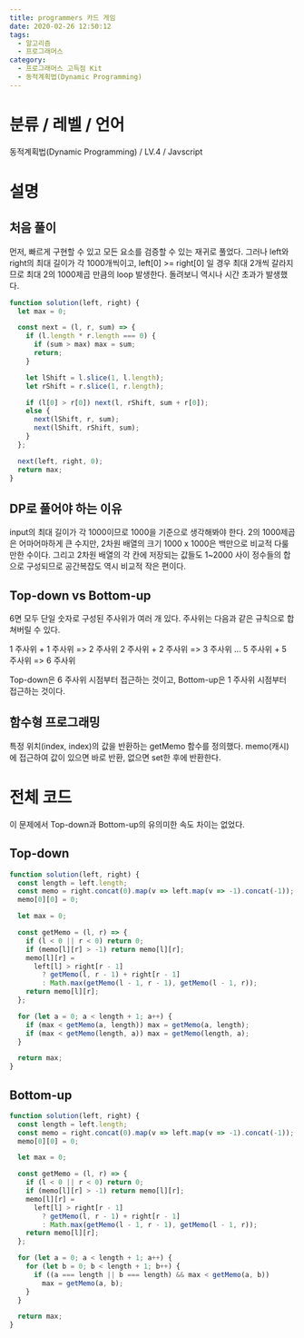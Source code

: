```yaml
---
title: programmers 카드 게임
date: 2020-02-26 12:50:12
tags:
  - 알고리즘
  - 프로그래머스
category:
  - 프로그래머스 고득점 Kit
  - 동적계획법(Dynamic Programming)
---
```


# 분류 / 레벨 / 언어

동적계획법(Dynamic Programming) / LV.4 / Javscript

# 설명

## 처음 풀이

먼저, 빠르게 구현할 수 있고 모든 요소를 검증할 수 있는 재귀로 풀었다.
그러나 left와 right의 최대 길이가 각 1000개씩이고,
left[0] >= right[0] 일 경우 최대 2개씩 갈라지므로
최대 2의 1000제곱 만큼의 loop 발생한다.
돌려보니 역시나 시간 초과가 발생했다.

```javascript
function solution(left, right) {
  let max = 0;

  const next = (l, r, sum) => {
    if (l.length * r.length === 0) {
      if (sum > max) max = sum;
      return;
    }

    let lShift = l.slice(1, l.length);
    let rShift = r.slice(1, r.length);

    if (l[0] > r[0]) next(l, rShift, sum + r[0]);
    else {
      next(lShift, r, sum);
      next(lShift, rShift, sum);
    }
  };

  next(left, right, 0);
  return max;
}
```

## DP로 풀어야 하는 이유

input의 최대 길이가 각 1000이므로 1000을 기준으로 생각해봐야 한다.
2의 1000제곱은 어마어마하게 큰 수지만,
2차원 배열의 크기 1000 x 1000은 백만으로 비교적 다룰만한 수이다.
그리고 2차원 배열의 각 칸에 저장되는 값들도
1~2000 사이 정수들의 합으로 구성되므로
공간복잡도 역시 비교적 작은 편이다.

## Top-down vs Bottom-up

6면 모두 단일 숫자로 구성된 주사위가 여러 개 있다.
주사위는 다음과 같은 규칙으로 합쳐버릴 수 있다.

1 주사위 + 1 주사위 => 2 주사위
2 주사위 + 2 주사위 => 3 주사위
...
5 주사위 + 5 주사위 => 6 주사위

Top-down은 6 주사위 시점부터 접근하는 것이고,
Bottom-up은 1 주사위 시점부터 접근하는 것이다.

## 함수형 프로그래밍

특정 위치(index, index)의 값을 반환하는 getMemo 함수를 정의했다.
memo(캐시)에 접근하여 값이 있으면 바로 반환, 없으면 set한 후에 반환한다.

# 전체 코드

이 문제에서 Top-down과 Bottom-up의 유의미한 속도 차이는 없었다.

## Top-down

```javascript
function solution(left, right) {
  const length = left.length;
  const memo = right.concat(0).map(v => left.map(v => -1).concat(-1));
  memo[0][0] = 0;

  let max = 0;

  const getMemo = (l, r) => {
    if (l < 0 || r < 0) return 0;
    if (memo[l][r] > -1) return memo[l][r];
    memo[l][r] =
      left[l] > right[r - 1]
        ? getMemo(l, r - 1) + right[r - 1]
        : Math.max(getMemo(l - 1, r - 1), getMemo(l - 1, r));
    return memo[l][r];
  };

  for (let a = 0; a < length + 1; a++) {
    if (max < getMemo(a, length)) max = getMemo(a, length);
    if (max < getMemo(length, a)) max = getMemo(length, a);
  }

  return max;
}
```

## Bottom-up

```javascript
function solution(left, right) {
  const length = left.length;
  const memo = right.concat(0).map(v => left.map(v => -1).concat(-1));
  memo[0][0] = 0;

  let max = 0;

  const getMemo = (l, r) => {
    if (l < 0 || r < 0) return 0;
    if (memo[l][r] > -1) return memo[l][r];
    memo[l][r] =
      left[l] > right[r - 1]
        ? getMemo(l, r - 1) + right[r - 1]
        : Math.max(getMemo(l - 1, r - 1), getMemo(l - 1, r));
    return memo[l][r];
  };

  for (let a = 0; a < length + 1; a++) {
    for (let b = 0; b < length + 1; b++) {
      if ((a === length || b === length) && max < getMemo(a, b))
        max = getMemo(a, b);
    }
  }

  return max;
}
```
